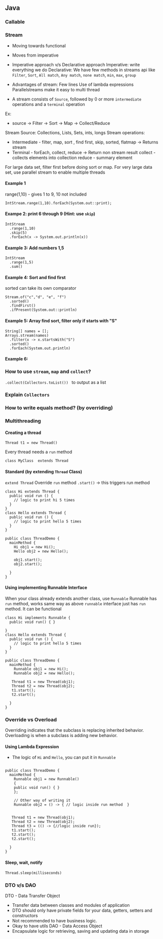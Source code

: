 ## Java

### Callable


### Stream
- Moving towards functional
- Moves from imperative
- Imperative approach v/s Declarative approach
  Imperative: write everything we do
  Declarative: We have few methods in streams api like `Filter`, `Sort`, `All match`, `Any match`, `none match`, `min`, `max`, `group`
  
- Advantages of stream:
 Few lines
 Use of lambda expressions
 Parallelstreams make it easy to multi thread
 
- A stream consists of `Source`, followed by 0 or more `intermediate` operations and a `terminal` operation 

Ex:
- source -> Filter -> Sort -> Map -> Collect/Reduce 

Stream Source: Collections, Lists, Sets, ints, longs
Stream operations: 
 - Intermediate - filter, map, sort , find first, skip, sorted, flatmap -> Returns stream 
 - Terminal - forEach, collect, reduce -> Return non stream result
collect - collects elements into collection
reduce - summary element

For large data set, filter first before doing sort or map.
For very large data set, use parallel stream to enable multiple threads

#### Example 1
range(1,10) - gives 1 to 9, 10 not included
```
IntStream.range(1,10).forEach(System.out::print);
```
#### Exampe 2: print 6 through 9 (Hint: use `skip`)
```
IntStream
  .range(1,10)
  .skip(5)
  .forEach(x -> System.out.println(x))
```
#### Example 3: Add numbers 1,5
```
IntStream
  .range(1,5)
  .sum()
```

#### Example 4: Sort and find first
sorted can take its own comparator
```
Stream.of("c","d", "e", "f")
  .sorted()
  .findFirst()
  .ifPresent(System.out::println)
```


#### Example 5: Array find sort, filter only if starts with "S"
```
String[] names = [];
Arrays.stream(names)
  .filter(x -> x.startsWith("S")
  .sorted()
  .forEach(System.out.println)

```

#### Example 6: 

### How to use `stream`, `map` and `collect`?
`.collect(Collectors.toList()) ` to output as a list
### Explain `Collectors`

### How to write equals method? (by overriding)

### Multithreading
#### Creating a thread 
```
Thread t1 = new Thread()
```
Every thread needs a `run` method
```
class MyClass  extends Thread
```
#### Standard (by extending `Thread` Class)
`extend Thread`
Override `run` method
`.start()` -> this triggers run method

```
class Hi extends Thread {
  public void run () {
    // logic to print hi 5 times
  }
}
class Hello extends Thread {
  public void run () {
    // logic to print hello 5 times
  }
}

public class ThreadDemo {
  mainMethod {
    Hi obj1 = new Hi();
    Hello obj2 = new Hello();
    
    obj1.start();
    obj2.start();
    
  }
}
```
#### Using implementing Runnable Interface
When your class already extends another class, use `Runnable`
Runnable has `run` method, works same way as above
`runnable` interface just has `run` method. It can be functional

```
class Hi implements Runnable {
  public void run() { }

}
class Hello extends Thread {
  public void run () {
    // logic to print hello 5 times
  }
}

public class ThreadDemo {
  mainMethod {
    Runnable obj1 = new Hi();
    Runnable obj2 = new Hello();
    
   Thread t1 = new Thread(obj1);
   Thread t2 = new Thread(obj2);
   t1.start();
   t2.start();
    
  }
}

```

### Override vs Overload
 Overriding indicates that the subclass is replacing inherited behavior. Overloading is when a subclass is adding new behavior.

#### Using Lambda Expression
- The logic of `Hi` and `Hello`, you can put it in `Runnable`
```

public class ThreadDemo {
  mainMethod {
    Runnable obj1 = new Runnable() 
    {
    public void run() { }
    };

    // Other way of writing it
    Runnable obj2 = () -> { // logic inside run method  } 
    
    
   Thread t1 = new Thread(obj1);
   Thread t2 = new Thread(obj2);
   Thread t3 = (() -> {//logic inside run});
   t1.start();
   t2.start();
   t2.start();
    
  }
}
```

#### Sleep, wait, notify
```Thread.sleep(milliseconds)```


### DTO v/s DAO
DTO - Data Transfer Object
  - Transfer data between classes and modules of application
  - DTO should only have private fields for your data, getters, setters and constructors
  - Not recommended to have business logic. 
  - Okay to have utils
DAO - Data Access Object
  - Encapsulate logic for retrieving, saving and updating data in storage
